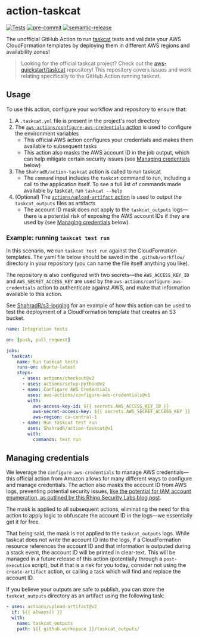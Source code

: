 # action-taskcat

[![Tests](https://img.shields.io/github/workflow/status/ShahradR/action-taskcat/CI%20workflow?logo=github)](https://github.com/ShahradR/action-taskcat/actions?query=workflow%3ATests) [![pre-commit](https://img.shields.io/badge/pre--commit-enabled-brightgreen?logo=pre-commit&logoColor=white)](https://github.com/pre-commit/pre-commit) [![semantic-release](https://img.shields.io/badge/%20%20%F0%9F%93%A6%F0%9F%9A%80-semantic--release-e10079.svg)](https://github.com/semantic-release/semantic-release)

The unofficial GitHub Action to run [taskcat] tests and validate your AWS CloudFormation templates by deploying them in different AWS regions and availability zones!

> Looking for the official taskcat project? Check out the [aws-quickstart/taskcat][taskcat] repository! This repository covers issues and work relating specifically to the GitHub Action running taskcat.

## Usage

To use this action, configure your workflow and repository to ensure that:

1. A `.taskcat.yml` file is present in the project's root directory
2. The [`aws-actions/configure-aws-credentials` action][configure-aws-credentials] is used to configure the environment variables
   - This official AWS action configures your credentials and makes them available to subsequent tasks
   - This action also masks the AWS account ID in the job output, which can help mitigate certain security issues (see [Managing credentials](#managing-credentials) below)
3. The `ShahradR/action-taskcat` action is called to run taskcat
   - The `command` input includes the `taskcat` command to run, including a call to the application itself. To see a full list of commands made available by taskcat, run `taskcat --help`
4. (Optional) The [`actions/upload-artifact` action][upload-artifact] is used to output the `taskcat_outputs` files as artifacts
   - The account ID mask does not apply to the `taskcat_outputs` logs—there is a potential risk of exposing the AWS account IDs if they are used by (see [Managing credentials](#managing-credentials) below).

### Example: running `taskcat test run`

In this scenario, we run `taskcat test run` against the CloudFormation templates. The yaml file below should be saved in the `.github/workflow/` directory in your repository (you can name the file itself anything you like).

The repository is also configured with two secrets—the `AWS_ACCESS_KEY_ID` and `AWS_SECRET_ACCESS_KEY` are used by the `aws-actions/configure-aws-credentials` action to authenticate against AWS, and make that information available to this action.

See [ShahradR/s3-logging][s3-logging-repo] for an example of how this action can be used to test the deployment of a CloudFormation template that creates an S3 bucket.

```yaml
name: Integration tests

on: [push, pull_request]

jobs:
  taskcat:
    name: Run taskcat tests
    runs-on: ubuntu-latest
    steps:
      - uses: actions/checkout@v2
      - uses: actions/setup-python@v2
      - name: Configure AWS Credentials
        uses: aws-actions/configure-aws-credentials@v1
        with:
          aws-access-key-id: ${{ secrets.AWS_ACCESS_KEY_ID }}
          aws-secret-access-key: ${{ secrets.AWS_SECRET_ACCESS_KEY }}
          aws-region: ca-central-1
      - name: Run taskcat test run
        uses: ShahradR/action-taskcat@v1
        with:
          commands: test run
```

## Managing credentials

We leverage the `configure-aws-credentials` to manage AWS credentials—this official action from Amazon allows for many different ways to configure and manage credentials. The action also masks the account ID from AWS logs, preventing potential security issues, [like the potential for IAM account enumeration, as outlined by this Rhino Security Labs blog post][rhino-sec-labs-iam-account-id].

The mask is applied to all subsequent actions, eliminating the need for this action to apply logic to obfuscate the account ID in the logs—we essentially get it for free.

That being said, the mask is not applied to the `taskcat_outputs` logs. While taskcat does not write the account ID into the logs, if a CloudFormation resource references the account ID and that information is outputed during a stack event, the account ID will be printed in clear-text. This will be managed in a future release of this action (potentially through a `post-execution` script), but if that is a risk for you today, consider not using the `create-artifact` action, or calling a task which will find and replace the account ID.

If you believe your outputs are safe to publish, you can store the `taskcat_outputs` directory as an artifact using the following task:

```yaml
- uses: actions/upload-artifact@v2
  if: ${{ always() }}
  with:
    name: taskcat_outputs
    path: ${{ github.workspace }}/taskcat_outputs/
```

[taskcat]: https://github.com/aws-quickstart/taskcat
[s3-logging-repo]: https://github.com/ShahradR/s3-logging/
[configure-aws-credentials]: https://github.com/aws-actions/configure-aws-credentials
[upload-artifact]: https://github.com/actions/upload-artifact
[rhino-sec-labs-iam-account-id]: https://rhinosecuritylabs.com/aws/aws-iam-user-enumeration/
